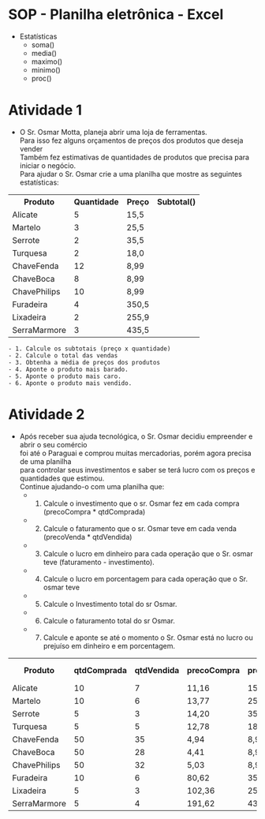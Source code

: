 # SOP - Planilha eletrônica - Excel
- Estatísticas
    - soma()
    - media()
    - maximo()
    - minimo()
    - proc()

# Atividade 1
- O Sr. Osmar Motta, planeja abrir uma loja de ferramentas.<br/> Para isso fez alguns orçamentos de preços dos produtos que deseja vender
<br/>Também fez estimativas de quantidades de produtos que precisa para iniciar o negócio.
<br/>Para ajudar o Sr. Osmar crie a uma planilha que mostre as seguintes estatísticas:<br/>
<table>
	<tr><th>Produto</th><th>Quantidade</th><th>Preço</th><th>Subtotal()</th></tr>
	<tr><td>Alicate</td><td>5</td><td>15,5</td><td></td></tr>
	<tr><td>Martelo</td><td>3</td><td>25,5</td><td></td></tr>
	<tr><td>Serrote</td><td>2</td><td>35,5</td><td></td></tr>
	<tr><td>Turquesa</td><td>2</td><td>18,0</td><td></td></tr>
	<tr><td>ChaveFenda</td><td>12</td><td>8,99</td><td></td></tr>
	<tr><td>ChaveBoca</td><td>8</td><td>8,99</td><td></td></tr>
	<tr><td>ChavePhilips</td><td>10</td><td>8,99</td><td></td></tr>
	<tr><td>Furadeira</td><td>4</td><td>350,5</td><td></td></tr>
	<tr><td>Lixadeira</td><td>2</td><td>255,9</td><td></td></tr>
	<tr><td>SerraMarmore</td><td>3</td><td>435,5</td><td></td></tr>
</table>

	- 1. Calcule os subtotais (preço x quantidade)
	- 2. Calcule o total das vendas
	- 3. Obtenha a média de preços dos produtos
	- 4. Aponte o produto mais barado.
	- 5. Aponte o produto mais caro.
	- 6. Aponte o produto mais vendido.

# Atividade 2
- Após receber sua ajuda tecnológica, o Sr. Osmar decidiu empreender e abrir o seu comércio
<br/> foi até o Paraguai e comprou muitas mercadorias, porém agora precisa de uma planilha
<br/> para controlar seus investimentos e saber se terá lucro com os preços e quantidades que estimou.
<br/> Continue ajudando-o com uma planilha que:
	- 1. Calcule o investimento que o sr. Osmar fez em cada compra (precoCompra * qtdComprada)
	- 2. Calcule o faturamento que o sr. Osmar teve em cada venda (precoVenda * qtdVendida)
	- 3. Calcule o lucro em dinheiro para cada operação que o Sr. osmar teve (faturamento - investimento).
	- 4. Calcule o lucro em porcentagem para cada operação que o Sr. osmar teve
	- 5. Calcule o Investimento total do sr Osmar.
	- 6. Calcule o faturamento total do sr Osmar.
	- 7. Calcule e aponte se até o momento o Sr. Osmar está no lucro ou prejuíso em dinheiro e em porcentagem.

<table>
	<tr><th>Produto</th><th>qtdComprada</th><th>qtdVendida</th><th>precoCompra</th><th>precoVenda</th><th>investimento</th><th>faturamento</th><th>lucro R$</th><th>lucro %</th></tr>
	<tr><td>Alicate</td><td>10</td><td>7</td><td>11,16</td><td>15,5</td><td></td><td></td><td></td><td></td></tr>
	<tr><td>Martelo</td><td>10</td><td>6</td><td>13,77</td><td>25,5</td><td></td><td></td><td></td><td></td></tr>
	<tr><td>Serrote</td><td>5</td><td>3</td><td>14,20</td><td>35,5</td><td></td><td></td><td></td><td></td></tr>
	<tr><td>Turquesa</td><td>5</td><td>5</td><td>12,78</td><td>18</td><td></td><td></td><td></td><td></td></tr>
	<tr><td>ChaveFenda</td><td>50</td><td>35</td><td>4,94</td><td>8,99</td><td></td><td></td><td></td><td></td></tr>
	<tr><td>ChaveBoca</td><td>50</td><td>28</td><td>4,41</td><td>8,99</td><td></td><td></td><td></td><td></td></tr>
	<tr><td>ChavePhilips</td><td>50</td><td>32</td><td>5,03</td><td>8,99</td><td></td><td></td><td></td><td></td></tr>
	<tr><td>Furadeira</td><td>10</td><td>6</td><td>80,62</td><td>350,5</td><td></td><td></td><td></td><td></td></tr>
	<tr><td>Lixadeira</td><td>5</td><td>3</td><td>102,36</td><td>255,9</td><td></td><td></td><td></td><td></td></tr>
	<tr><td>SerraMarmore</td><td>5</td><td>4</td><td>191,62</td><td>435,5</td><td></td><td></td><td></td><td></td></tr>
</table>